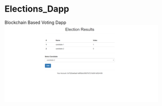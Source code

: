 # Elections_Dapp
Blockchain Based Voting Dapp
<img src="https://github.com/IamAshrafSyed/Elections_Dapp/blob/main/Elections-Dapp/Screenshot.png"/>
